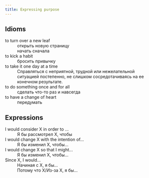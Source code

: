 ```yaml
---
title: Expressing purpose
---
```


## Idioms

<dl>
<dt>to turn over a new leaf
<dd>открыть новую страницу
<dd>начать сначала
<dt>to kick a habit
<dd>бросить привычку
<dt>to take it one day at a time
<dd>Справляться с неприятной, трудной или нежелательной ситуацией постепенно, не слишком сосредотачиваясь на ее конечном результате.
<dt>to do something once and for all
<dd>сделать что-то раз и навсегда
<dt>to have a change of heart
<dd>передумать
</dl>

## Expressions

<dl>
<dt>I would consider X in order to ...
<dd>Я бы рассмотрел X, чтобы
<dt>I would change X with the intention of...
<dd>Я бы изменил X, чтобы...
<dt>I would change X so that I might...
<dd>Я бы изменил X, чтобы...
<dt>Since X, I would...
<dd>Начиная с X, я бы...
<dd>Потому что X/Из-за X, я бы...
</dl>

